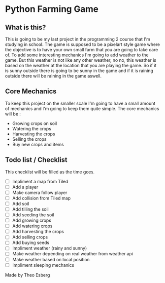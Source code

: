 # Python Farming Game
## What is this?
This is going to be my last project in the programming 2 course that I'm studying in school. 
The game is supposed to be a pixelart style game where the objective is to have your own small farm that you are going to take care of. To add some interesting mechanics I'm going to add weather to the game. But this weather is not like any other weather, no no, this weather is based on the weather at the location that you are playing the game. So if it is sunny outside there is going to be sunny in the game and if it is raining outside there will be raining in the game aswell. 

## Core Mechanics 
To keep this project on the smaller scale I'm going to have a small amount of mechanics and I'm going to keep them quite simple. 
The core mechanics will be : 
 
* Growing crops on soil
* Watering the crops 
* Harvesting the crops
* Selling the crops
* Buy new crops and items

## Todo list / Checklist
This checklist will be filled as the time goes.

- [ ] Impliment a map from Tiled
- [ ] Add a player
- [ ] Make camera follow player
- [ ] Add collision from Tiled map
- [ ] Add soil 
- [ ] Add tilling the soil
- [ ] Add seeding the soil
- [ ] Add growing crops 
- [ ] Add watering crops 
- [ ] Add harvesting the crops
- [ ] Add selling crops
- [ ] Add buying seeds
- [ ] Impliment weather (rainy and sunny)
- [ ] Make weather depending on real weather from weather api
- [ ] Make weather based on local position
- [ ] Impliment sleeping mechanics

Made by Theo Esberg

